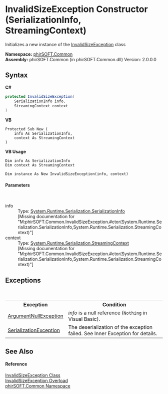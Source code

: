 # InvalidSizeException Constructor (SerializationInfo, StreamingContext)
 

Initializes a new instance of the <a href="e2f2c151-0226-3f11-1ac9-0d2c03ac0c3c">InvalidSizeException</a> class

**Namespace:**&nbsp;<a href="e822f0a1-f524-76ce-c72d-9a62b8c4e673">phirSOFT.Common</a><br />**Assembly:**&nbsp;phirSOFT.Common (in phirSOFT.Common.dll) Version: 2.0.0.0

## Syntax

**C#**<br />
``` C#
protected InvalidSizeException(
	SerializationInfo info,
	StreamingContext context
)
```

**VB**<br />
``` VB
Protected Sub New ( 
	info As SerializationInfo,
	context As StreamingContext
)
```

**VB Usage**<br />
``` VB Usage
Dim info As SerializationInfo
Dim context As StreamingContext

Dim instance As New InvalidSizeException(info, context)
```


#### Parameters
&nbsp;<dl><dt>info</dt><dd>Type: <a href="http://msdn2.microsoft.com/en-us/library/a9b6042e" target="_blank">System.Runtime.Serialization.SerializationInfo</a><br />\[Missing <param name="info"/> documentation for "M:phirSOFT.Common.InvalidSizeException.#ctor(System.Runtime.Serialization.SerializationInfo,System.Runtime.Serialization.StreamingContext)"\]</dd><dt>context</dt><dd>Type: <a href="http://msdn2.microsoft.com/en-us/library/t16abws5" target="_blank">System.Runtime.Serialization.StreamingContext</a><br />\[Missing <param name="context"/> documentation for "M:phirSOFT.Common.InvalidSizeException.#ctor(System.Runtime.Serialization.SerializationInfo,System.Runtime.Serialization.StreamingContext)"\]</dd></dl>

## Exceptions
&nbsp;<table><tr><th>Exception</th><th>Condition</th></tr><tr><td><a href="http://msdn2.microsoft.com/en-us/library/27426hcy" target="_blank">ArgumentNullException</a></td><td>*info* is a null reference (`Nothing` in Visual Basic).</td></tr><tr><td><a href="http://msdn2.microsoft.com/en-us/library/akw26cdk" target="_blank">SerializationException</a></td><td>The deserialization of the exception failed. See Inner Exception for details.</td></tr></table>

## See Also


#### Reference
<a href="e2f2c151-0226-3f11-1ac9-0d2c03ac0c3c">InvalidSizeException Class</a><br /><a href="76e5ba0e-b0fc-f470-0c06-3b55d1ece1f3">InvalidSizeException Overload</a><br /><a href="e822f0a1-f524-76ce-c72d-9a62b8c4e673">phirSOFT.Common Namespace</a><br />